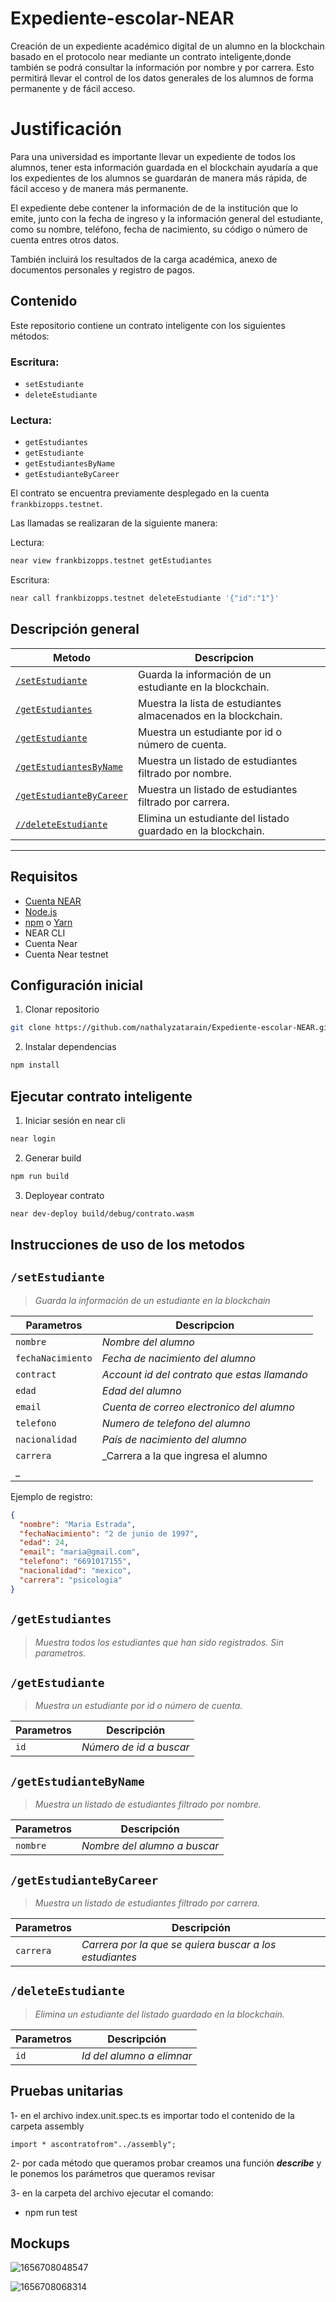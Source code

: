 # Expediente-escolar-NEAR

Creación de un expediente académico digital de un alumno en la blockchain basado en el protocolo near mediante un contrato inteligente,donde también se podrá consultar la información por nombre y por carrera. Esto permitirá llevar el control de los datos generales de los alumnos de forma permanente y de fácil acceso.

# Justificación

Para una universidad es importante llevar un expediente de todos los alumnos, tener esta información guardada en el blockchain ayudaría a que los expedientes de los alumnos se guardarán de manera más rápida, de fácil acceso y de manera más permanente.

El expediente debe contener la información de de la institución que lo emite, junto con la fecha de ingreso y la información general del estudiante, como su nombre, teléfono, fecha de nacimiento, su código o número de cuenta entres otros datos.

También incluirá los resultados de la carga académica, anexo de documentos personales y registro de pagos.

## Contenido

Este repositorio contiene un contrato inteligente con los siguientes métodos:

### Escritura:

* `setEstudiante`
* `deleteEstudiante`

### Lectura:

* `getEstudiantes`
* `getEstudiante`
* `getEstudiantesByName`
* `getEstudianteByCareer`

El contrato se encuentra previamente desplegado en la cuenta `frankbizopps.testnet`.

Las llamadas se realizaran de la siguiente manera:

Lectura:

```sh
near view frankbizopps.testnet getEstudiantes
```

Escritura:

```sh
near call frankbizopps.testnet deleteEstudiante '{"id":"1"}'
```

## Descripción general

| Metodo                                            | Descripcion                                                   |  |
| ------------------------------------------------- | ------------------------------------------------------------- | - |
| [`/setEstudiante`](#setEstudiante)                 | Guarda la información de un estudiante en la blockchain.     |  |
| [`/getEstudiantes`](#getEstudiantes)               | Muestra la lista de estudiantes almacenados en la blockchain. |  |
| [`/getEstudiante`](#getEstudiante)                 | Muestra un estudiante por id o número de cuenta.             |  |
| [`/getEstudiantesByName`](#getEstudiantesByName)   | Muestra un listado de estudiantes filtrado por nombre.        |  |
| [`/getEstudianteByCareer`](#getEstudianteByCareer) | Muestra un listado de estudiantes filtrado por carrera.       |  |
| [`//deleteEstudiante`](#deleteEstudiante)          | Elimina un estudiante del listado guardado en la blockchain.  |  |

---

## Requisitos

- [Cuenta NEAR](https://docs.near.org/docs/develop/basics/create-account)
- [Node.js](https://nodejs.org/en/download/package-manager/)
- [npm](https://www.npmjs.com/get-npm) o [Yarn](https://yarnpkg.com/getting-started/install)
- NEAR CLI
- Cuenta Near
- Cuenta Near testnet

## Configuración inicial

1. Clonar repositorio

```bash
git clone https://github.com/nathalyzatarain/Expediente-escolar-NEAR.git
```

2. Instalar dependencias

```bash
npm install
```

## Ejecutar contrato inteligente

1. Iniciar sesión en near cli

```bash
near login
```

2. Generar build

```bash
npm run build
```

3. Deployear contrato

```bash
near dev-deploy build/debug/contrato.wasm
```

## Instrucciones de uso de los metodos

## `/setEstudiante`

> _Guarda la información de un estudiante en la blockchain_

| Parametros          | Descripcion                                    |
| ------------------- | ---------------------------------------------- |
| `nombre`          | _Nombre del alumno_                          |
| `fechaNacimiento` | _Fecha de nacimiento del alumno_             |
| `contract`        | _Account id del contrato que estas llamando_ |
| `edad`            | _Edad del alumno_                            |
| `email`           | _Cuenta de correo electronico del alumno_    |
| `telefono`        | _Numero de telefono del alumno_              |
| `nacionalidad`    | _País de nacimiento del alumno_             |
| `carrera`         | _Carrera a la que ingresa el alumno            |
| _                   |                                                |

Ejemplo de registro:

```json
{
  "nombre": "Maria Estrada",
  "fechaNacimiento": "2 de junio de 1997",
  "edad": 24,
  "email": "maria@gmail.com",
  "telefono": "6691017155",
  "nacionalidad": "mexico",
  "carrera": "psicologia"
}

```

## `/getEstudiantes`

> _Muestra todos los estudiantes que han sido registrados._
> _Sin parametros._

## `/getEstudiante`

> _Muestra un estudiante por id o número de cuenta._

| Parametros | Descripción               |
| ---------- | -------------------------- |
| `id`     | _Número de id a buscar_ |

## `/getEstudianteByName`

> _Muestra un listado de estudiantes filtrado por nombre._

| Parametros | Descripción                   |
| ---------- | ------------------------------ |
| `nombre` | _Nombre del alumno a buscar_ |

## `/getEstudianteByCareer`

> _Muestra un listado de estudiantes filtrado por carrera._

| Parametros  | Descripción                                              |
| ----------- | --------------------------------------------------------- |
| `carrera` | _Carrera por la que se quiera buscar a los estudiantes_ |

## `/deleteEstudiante`

> _Elimina un estudiante del listado guardado en la blockchain._

| Parametros | Descripción                |
| ---------- | --------------------------- |
| `id`     | _Id del alumno a elimnar_ |

## Pruebas unitarias

1- en el archivo index.unit.spec.ts es  importar todo el contenido de la carpeta assembly

```
import * ascontratofrom"../assembly";
```

2- por cada método que queramos probar creamos una función ***describe*** y le ponemos los parámetros que queramos revisar

3- en la carpeta del archivo ejecutar el comando:

* npm run test


## Mockups

![1656708048547](image/README/1656708048547.png)

![1656708068314](image/README/1656708068314.png)
